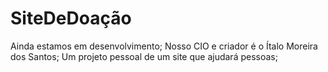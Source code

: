 # SiteDeDoação
Ainda estamos em desenvolvimento;
Nosso CIO e criador é o Ítalo Moreira dos Santos;
Um projeto pessoal de um site que ajudará pessoas;
